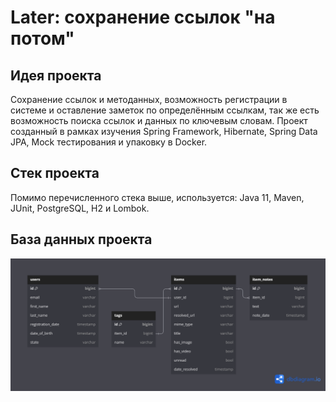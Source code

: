 # Later: сохранение ссылок "на потом"

## Идея проекта
Сохранение ссылок и методанных, возможность регистрации в системе и оставление заметок по определённым ссылкам, так же есть возможность поиска ссылок и данных по ключевым словам. Проект созданный в рамках изучения Spring Framework, Hibernate, Spring Data JPA, Mock тестирования и упаковку в Docker.

## Стек проекта
Помимо перечисленного стека выше, используется: Java 11, Maven, JUnit, PostgreSQL, H2 и Lombok.

## База данных проекта
![](https://github.com/Chernosmaga/later/blob/master/src/main/resources/later.png)
